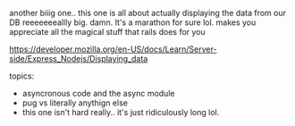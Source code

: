 another biiig one.. this one is all about actually displaying the data from our DB
reeeeeeeallly big.  damn. It's a marathon for sure lol.  makes you appreciate all the magical stuff that rails does for you

https://developer.mozilla.org/en-US/docs/Learn/Server-side/Express_Nodejs/Displaying_data

topics:
- asyncronous code and the async module
- pug vs literally anythign else
- this one isn't hard really.. it's just ridiculously long lol.
